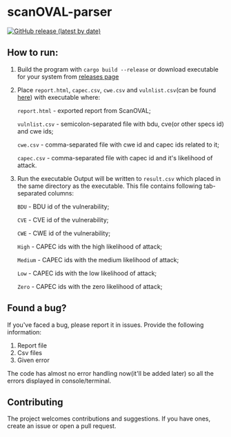 # scanOVAL-parser
[![GitHub release (latest by date)](https://img.shields.io/github/v/release/Nikolay186/scanOVAL-parser?color=green&label=Latest%20release&style=plastic)](https://github.com/Nikolay186/scanOVAL-parser/releases/latest)
## How to run:
1. Build the program with `cargo build --release` or download executable for your system from [releases page](https://github.com/Nikolay186/scanOVAL-parser/releases)
2. Place `report.html`, `capec.csv`, `cwe.csv` and `vulnlist.csv`(can be found [here](https://drive.google.com/file/d/1qpauKzEZRhWc57zmvnfVhePOEsOAUpCD/view?usp=sharing)) with executable where:
  
    `report.html` - exported report from ScanOVAL;
    
    `vulnlist.csv` - semicolon-separated file with bdu, cve(or other specs id) and cwe ids;
    
    `cwe.csv` - comma-separated file with cwe id and capec ids related to it;
    
    `capec.csv` - comma-separated file with capec id and it's likelihood of attack.
  
3. Run the executable
Output will be written to `result.csv` which placed in the same directory as the executable. 
This file contains following tab-separated columns:

    `BDU` - BDU id of the vulnerability;
  
    `CVE` - CVE id of the vulnerability;
  
    `CWE` - CWE id of the vulnerability;
  
    `High` - CAPEC ids with the high likelihood of attack;
  
    `Medium` - CAPEC ids with the medium likelihood of attack;
  
    `Low` - CAPEC ids with the low likelihood of attack;
  
    `Zero` - CAPEC ids with the zero likelihood of attack;

## Found a bug?
If you've faced a bug, please report it in issues. Provide the following information:
  1. Report file
  2. Csv files
  3. Given error

The code has almost no error handling now(it'll be added later) so all the errors displayed in console/terminal.

## Contributing
The project welcomes contributions and suggestions. If you have ones, create an issue or open a pull request.
